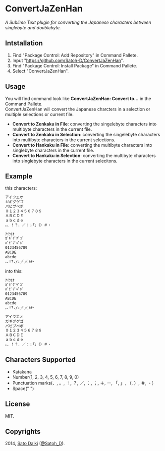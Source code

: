 ConvertJaZenHan
==============

_A Sublime Text plugin for converting the Japanese characters between singlebyte and doublebyte._

## Intstallation

1. Find "Package Control: Add Repository" in Command Pallete.
2. Input "https://github.com/Satoh-D/ConvertJaZenHan".
3. Find "Package Control: Install Package" in Command Pallete.
4. Select "ConvertJaZenHan".

## Usage

You will find command look like __ConvertJaZenHan: Convert to...__ in the Command Pallete.  
ConvertJaZenHan will convert the Japanese charcters in a selection or multiple selections or current file.

- __Convert to Zenkaku in File__: converting the singelebyte characters into multibyte characters in the current file.
- __Convert to Zenkaku in Selection__: converting the singelebyte characters into multibyte characters in the current selections.
- __Convert to Hankaku in File__: converting the multibyte characters into singlebyte characters in the current file.
- __Convert to Hankaku in Selection__: converting the multibyte characters into singlebyte characters in the current selecitons.

## Example

this characters:

```html
アイウエオ  
ガギグゲゴ  
パピプペポ  
０１２３４５６７８９  
ＡＢＣＤＥ  
ａｂｃｄｅ  
。、！？．／：；「」（）＃・　

ｱｲｳｴｵ  
ｶﾞｷﾞｸﾞｹﾞｺﾞ  
ﾊﾟﾋﾟﾌﾟﾍﾟﾎﾟ  
0123456789  
ABCDE  
abcde  
｡､!?./:;｢｣()#･ 
```

into this:

```html
ｱｲｳｴｵ  
ｶﾞｷﾞｸﾞｹﾞｺﾞ  
ﾊﾟﾋﾟﾌﾟﾍﾟﾎﾟ  
0123456789  
ABCDE  
abcde  
｡､!?./:;｢｣()#･   

アイウエオ  
ガギグゲゴ  
パピプペポ  
０１２３４５６７８９  
ＡＢＣＤＥ  
ａｂｃｄｅ  
。、！？．／：；「」（）＃・　
```

## Characters Supported

- Katakana
- Number(1, 2, 3, 4, 5, 6, 7, 8, 9, 0)
- Punctuation marks(、, 。, ！, ？, ／, ：, ；, ＋, ー, 「, 」, （, ）, ＃, ・)
- Space(" ")

## License

MIT.

## Copyrights

2014, [Sato Daiki](http://orememo-v2.tumblr.com) ([@Satoh_D](http://twitter.com/Satoh_D)).
